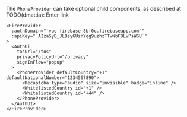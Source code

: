 The `PhoneProvider` can take optional child components, as described at TODO(dmattia): Enter link

```vue
<FireProvider
  :authDomain="`vue-firebase-8bf0c.firebaseapp.com`"
  :apiKey="`AIzaSyB_JLBsyGUznYqg9uzhzTTwNbF8LvPsWGU`"
>
  <AuthUi
    tosUrl="/tos"
    privacyPolicyUrl="/privacy"
    signInFlow="popup"
  >
    <PhoneProvider defaultCountry="+1" defaultNationalNumber="1234567890">
      <Recaptcha type="audio" size="invisible" badge="inline" />
      <WhitelistedCountry id="+1" />
      <WhitelistedCountry id="+44" />
    </PhoneProvider>
  </AuthUI>
</FireProvider>
```
